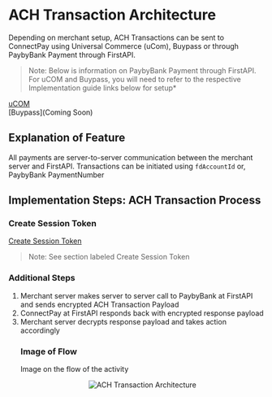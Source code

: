 # ACH Transaction Architecture
Depending on merchant setup, ACH Transactions can be sent to ConnectPay using Universal Commerce (uCom), Buypass or through PaybyBank Payment through FirstAPI.

>Note: Below is information on PaybyBank Payment through FirstAPI. For uCOM and Buypass, you will need to refer to the respective Implementation guide links below for setup*

[uCOM](https://developer.fiserv.com/product/ConnectedCommerce/docs/?path=docs/documentation/Standard_Implementation_Guide.md)
<br>
[Buypass](Coming Soon)


## Explanation of Feature
All payments are server-to-server communication between the merchant server and FirstAPI. Transactions can be initiated using `fdAccountId` or, PaybyBank PaymentNumber

## Implementation Steps: ACH Transaction Process
### Create Session Token 


[Create Session Token](?path=./docs/implementationguide.md)
>Note: See section labeled Create Session Token


### Additional Steps
<ol>
  <li>Merchant server makes server to server call to PaybyBank at FirstAPI and sends encrypted ACH Transaction Payload</li>
  <li>ConnectPay at FirstAPI responds back with encrypted response payload</li>
  <li>Merchant server decrypts response payload and takes action accordingly</li>

### Image of Flow
<p>Image on the flow of the activity</p>
<center><img src="https://raw.githubusercontent.com/Fiserv/connect-pay/develop/assets/images/ACH Transaction Arch.png" alt="ACH Transaction Architecture" class="center"></center>
